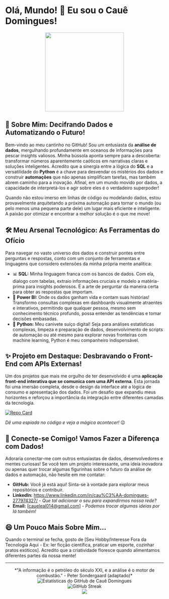 # Olá, Mundo! 👋 Eu sou o Cauê Domingues!

<div align="center">
  <img src="https://media.giphy.com/media/v1.Y2lkPTc5MGI3NjExaHl5c3N5ZzZzN3M2bHd6emw4cWp6dG80d2N0N2o2c2NqNnN2cW9xZyZlcD12MV9pbnRlcm5hbF9naWZfYnlfaWQmY3Q9Zw/M9gbBdqgCs1sA/giphy.gif" width="250"/>
</div>

## 🚀 Sobre Mim: Decifrando Dados e Automatizando o Futuro!

Bem-vindo ao meu cantinho no GitHub! Sou um entusiasta da **análise de dados**, mergulhando profundamente em oceanos de informações para pescar insights valiosos. Minha bússola aponta sempre para a descoberta: transformar números aparentemente caóticos em narrativas claras e soluções inteligentes. Acredito que a sinergia entre a lógica do **SQL** e a versatilidade do **Python** é a chave para desvendar os mistérios dos dados e construir **automações** que não apenas simplificam tarefas, mas também abrem caminho para a inovação. Afinal, em um mundo movido por dados, a capacidade de interpretá-los e agir sobre eles é o verdadeiro superpoder!

Quando não estou imerso em linhas de código ou modelando dados, estou provavelmente arquitetando a próxima automação para tornar o mundo (ou pelo menos uma pequena parte dele) um lugar mais eficiente e inteligente. A paixão por otimizar e encontrar a melhor solução é o que me move!

## 🛠️ Meu Arsenal Tecnológico: As Ferramentas do Ofício

Para navegar no vasto universo dos dados e construir pontes entre perguntas e respostas, conto com um conjunto de ferramentas e linguagens que considero extensões da minha própria mente analítica:

*   📊 **SQL:** Minha linguagem franca com os bancos de dados. Com ela, dialogo com tabelas, extraio informações cruciais e modelo a matéria-prima para insights poderosos. É a arte de perguntar da maneira certa para obter as respostas que importam.
*   🎨 **Power BI:** Onde os dados ganham vida e contam suas histórias! Transformo consultas complexas em dashboards visualmente atraentes e interativos, permitindo que qualquer pessoa, mesmo sem conhecimento técnico profundo, possa entender as tendências e tomar decisões embasadas.
*   🐍 **Python:** Meu canivete suíço digital! Seja para análises estatísticas complexas, limpeza e preparação de dados, desenvolvimento de scripts de automação ou até mesmo para explorar novas fronteiras com machine learning, Python é meu companheiro indispensável.

## ✨ Projeto em Destaque: Desbravando o Front-End com APIs Externas!

Um dos projetos que mais me orgulho de ter desenvolvido é uma **aplicação front-end interativa que se comunica com uma API externa**. Esta jornada foi uma imersão completa, desde o design da interface até a lógica de consumo e apresentação dos dados. Foi um desafio que expandiu meus horizontes e reforçou a importância da integração entre diferentes camadas da tecnologia.

[![Repo Card](https://github-readme-stats.vercel.app/api/pin/?username=CaueDomingues0&repo=Aplica-Front-End-com-API-Externa-Cau-&theme=radical&bg_color=0D1117&title_color=58A6FF&text_color=C9D1D9&icon_color=58A6FF)](https://github.com/CaueDomingues0/Aplica-Front-End-com-API-Externa-Cau-)

*Dê uma espiada no código e veja a mágica acontecer!* 😉

## 🔗 Conecte-se Comigo! Vamos Fazer a Diferença com Dados!

Adoraria conectar-me com outros entusiastas de dados, desenvolvedores e mentes curiosas! Se você tem um projeto interessante, uma ideia inovadora ou apenas quer trocar algumas figurinhas sobre o futuro da análise de dados e automação, não hesite em me contatar:

*   **GitHub:** Você já está aqui! Sinta-se à vontade para explorar meus repositórios e contribuir.
*   **LinkedIn:** https://www.linkedin.com/in/cau%C3%AA-domingues-277974327/ - *Que tal adicionar o seu para expandirmos nossa rede?*
*   **Email:** [caueleal014@gmail.com] - *Podemos trocar algumas ideias por lá também!*

## 😄 Um Pouco Mais Sobre Mim...

Quando o terminal se fecha, gosto de [Seu Hobby/Interesse Fora da Tecnologia Aqui - Ex: ler ficção científica, praticar um esporte, cozinhar pratos exóticos]. Acredito que a criatividade floresce quando alimentamos diferentes partes da nossa mente!

---

<div align="center">
  *"A informação é o petróleo do século XXI, e a análise é o motor de combustão." - Peter Sondergaard (adaptado)*
</div>

<div align="center">
  <img src="https://github-readme-stats.vercel.app/api?username=CaueDomingues0&show_icons=true&theme=radical&bg_color=0D1117&title_color=58A6FF&text_color=C9D1D9&icon_color=58A6FF&rank_icon=github" alt="Estatísticas do GitHub de Cauê Domingues" />
  <br/>
  <img src="https://github-readme-streak-stats.herokuapp.com/?user=CaueDomingues0&theme=radical&background=0D1117&currStreakLabel=58A6FF&fire=58A6FF&ring=58A6FF&sideLabels=C9D1D9&dates=C9D1D9&currStreakNum=C9D1D9&sideNums=C9D1D9&stroke=C9D1D9" alt="GitHub Streak" />
</div>

<div align="center">
  <a href="https://skillicons.dev">
    <img src="https://skillicons.dev/icons?i=python,sql,powershell,vscode,github,git&theme=dark" />
  </a>
</div>

